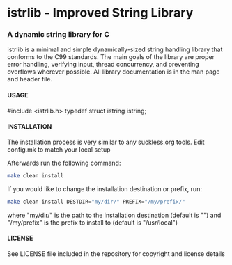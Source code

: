istrlib - Improved String Library
========

### A dynamic string library for C

istrlib is a minimal and simple dynamically-sized string handling library that
conforms to the C99 standards. The main goals of the library are proper error
handling, verifying input, thread concurrency, and preventing overflows
wherever possible. All library documentation is in the man page and header
file.

#### USAGE

\#include <istrlib.h>
typedef struct istring istring;

#### INSTALLATION

The installation process is very similar to any suckless.org tools. 
Edit config.mk to match your local setup

Afterwards run the following command:
```bash
make clean install
```

If you would like to change the installation destination or prefix, run:
```bash
make clean install DESTDIR="my/dir/" PREFIX="/my/prefix/"
```
where "my/dir/" is the path to the installation destination (default is "")
and "/my/prefix" is the prefix to install to (default is "/usr/local")

#### LICENSE

See LICENSE file included in the repository for copyright and license details
